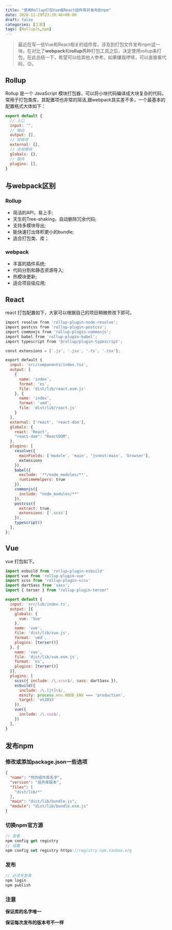 ```yaml
---
title: "使用Rollup打包Vue或React组件库并发布到npm"
date: 2020-11-29T23:39:46+08:00
draft: false
categories: [工具]
tags: [RollupJs,npm]
---
```


> 最近在写一些Vue和React相关的组件库，涉及到打包文件发布npm这一块，在对比了**webpack**和**rollup**两种打包工具之后，决定使用rollup来打包，在此总结一下，希望可以给其他人参考。如果嫌我啰嗦，可以直接看代码，😊。


## Rollup
Rollup 是一个 JavaScript 模块打包器，可以将小块代码编译成大块复杂的代码，常用于打包类库，其配置项也非常的简洁,跟webpack其实差不多，一个最基本的配置格式大体如下：
```js
export default {
  // 入口
  input: "",
  // 输出
  output: [],
  // 排除项
  external: [],
  // 全局模块
  globals: {},
  // 插件
  plugins: [],
}
```

## 与webpack区别
### Rollup
* 简洁的API，易上手;
* 天生的Tree-shaking，自动删除冗余代码;
* 支持多模块导出;
* 能快速打出体积更小的bundle;
* 适合打包类、库；
### webpack
* 丰富的插件系统;
* 代码分割和静态资源导入;
* 热模块更新;
* 适合项目级应用;

## React
react 打包配置如下，大家可以根据自己的项目稍微修改下即可。
```js
import resolve from 'rollup-plugin-node-resolve';
import postcss from 'rollup-plugin-postcss';
import commonjs from 'rollup-plugin-commonjs';
import babel from 'rollup-plugin-babel';
import typescript from '@rollup/plugin-typescript';

const extensions = ['.js', '.jsx', '.ts', '.tsx'];

export default {
  input: 'src/components/index.tsx',
  output: [
    {
      name: 'index',
      format: 'es',
      file: 'dist/lib/react.esm.js'
    }, {
      name: 'index',
      format: 'umd',
      file: 'dist/lib/react.js'
    }
  ],
  external: ['react', 'react-dom'],
  globals: {
    react: 'React',
    "react-dom": "ReactDOM",
  },
  plugins: [
    resolve({
      mainFields: ['module', 'main', 'jsnext:main', 'browser'],
      extensions
    }),
    babel({
      exclude: '**/node_modules/**',
      runtimeHelpers: true
    }),
    commonjs({
      include: "node_modules/**"
    }),
    postcss({
      extract: true,
      extensions: ['.scss']
    }),
    typescript()
  ],
};
```

## Vue
vue 打包如下。
```js
import esbuild from 'rollup-plugin-esbuild'
import vue from 'rollup-plugin-vue'
import scss from 'rollup-plugin-scss'
import dartSass from 'sass';
import { terser } from "rollup-plugin-terser"

export default {
  input: 'src/lib/index.ts',
  output: [{
    globals: {
      vue: 'Vue'
    },
    name: 'vue',
    file: 'dist/lib/vue.js',
    format: 'umd',
    plugins: [terser()]
  }, {
    name: 'vue',
    file: 'dist/lib/vue.esm.js',
    format: 'es',
    plugins: [terser()]
  }],
  plugins: [
    scss({ include: /\.scss$/, sass: dartSass }),
    esbuild({
      include: /\.[jt]s$/,
      minify: process.env.NODE_ENV === 'production',
      target: 'es2015' 
    }),
    vue({
      include: /\.vue$/,
    })
  ],
}
```

##  发布npm
### 修改或添加package.json一些选项
```json
{
  "name": "你的组件库名字",
  "version": "组件库版本",
  "files": [
    "dist/lib/*"
  ],
  "main": "dist/lib/bundle.js",
  "module": "dist/lib/bundle.esm.js"
}
```

### 切换npm官方源
```js
// 查看
npm config get registry
// 设置
npm config set registry https://registry.npm.taobao.org
```

### 发布
```js
// 必须先登录
npm login
npm publish
```

### 注意
**保证库的名字唯一**

**保证每次发布的版本号不一样**

